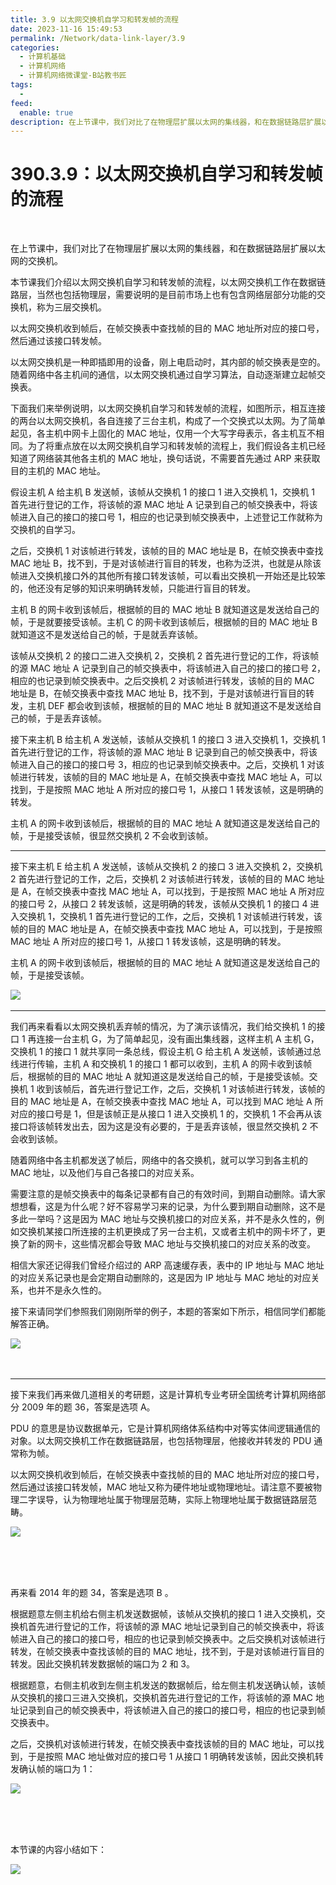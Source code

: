 ```yaml
---
title: 3.9 以太网交换机自学习和转发帧的流程 
date: 2023-11-16 15:49:53
permalink: /Network/data-link-layer/3.9
categories:
  - 计算机基础
  - 计算机网络
  - 计算机网络微课堂-B站教书匠
tags:
  - 
feed:
  enable: true
description: 在上节课中，我们对比了在物理层扩展以太网的集线器，和在数据链路层扩展以太网的交换机。
---
```

# 390.3.9：以太网交换机自学习和转发帧的流程

‍

在上节课中，我们对比了在物理层扩展以太网的集线器，和在数据链路层扩展以太网的交换机。

<!-- more -->


本节课我们介绍以太网交换机自学习和转发帧的流程，以太网交换机工作在数据链路层，当然也包括物理层，需要说明的是目前市场上也有包含网络层部分功能的交换机，称为三层交换机。

以太网交换机收到帧后，在帧交换表中查找帧的目的 MAC 地址所对应的接口号，然后通过该接口转发帧。

以太网交换机是一种即插即用的设备，刚上电启动时，其内部的帧交换表是空的。随着网络中各主机间的通信，以太网交换机通过自学习算法，自动逐渐建立起帧交换表。

下面我们来举例说明，以太网交换机自学习和转发帧的流程，如图所示，相互连接的两台以太网交换机，各自连接了三台主机，构成了一个交换式以太网。为了简单起见，各主机中网卡上固化的 MAC 地址，仅用一个大写字母表示，各主机互不相同。为了将重点放在以太网交换机自学习和转发帧的流程上，我们假设各主机已经知道了网络装其他各主机的 MAC 地址，换句话说，不需要首先通过 ARP 来获取目的主机的 MAC 地址。

假设主机 A 给主机 B 发送帧，该帧从交换机 1 的接口 1 进入交换机 1，交换机 1 首先进行登记的工作，将该帧的源 MAC 地址 A 记录到自己的帧交换表中，将该帧进入自己的接口的接口号 1，相应的也记录到帧交换表中，上述登记工作就称为交换机的自学习。

之后，交换机 1 对该帧进行转发，该帧的目的 MAC 地址是 B，在帧交换表中查找 MAC 地址 B，找不到，于是对该帧进行盲目的转发，也称为泛洪，也就是从除该帧进入交换机接口外的其他所有接口转发该帧，可以看出交换机一开始还是比较笨的，他还没有足够的知识来明确转发帧，只能进行盲目的转发。

主机 B 的网卡收到该帧后，根据帧的目的 MAC 地址 B 就知道这是发送给自己的帧，于是就要接受该帧。主机 C 的网卡收到该帧后，根据帧的目的 MAC 地址 B 就知道这不是发送给自己的帧，于是就丢弃该帧。

该帧从交换机 2 的接口二进入交换机 2，交换机 2 首先进行登记的工作，将该帧的源 MAC 地址 A 记录到自己的帧交换表中，将该帧进入自己的接口的接口号 2，相应的也记录到帧交换表中。之后交换机 2 对该帧进行转发，该帧的目的 MAC 地址是 B，在帧交换表中查找 MAC 地址 B，找不到，于是对该帧进行盲目的转发，主机 DEF 都会收到该帧，根据帧的目的 MAC 地址 B 就知道这不是发送给自己的帧，于是丢弃该帧。

接下来主机 B 给主机 A 发送帧，该帧从交换机 1 的接口 3 进入交换机 1，交换机 1 首先进行登记的工作，将该帧的源 MAC 地址 B 记录到自己的帧交换表中，将该帧进入自己的接口的接口号 3，相应的也记录到帧交换表中。之后，交换机 1 对该帧进行转发，该帧的目的 MAC 地址是 A，在帧交换表中查找 MAC 地址 A，可以找到，于是按照 MAC 地址 A 所对应的接口号 1，从接口 1 转发该帧，这是明确的转发。

主机 A 的网卡收到该帧后，根据帧的目的 MAC 地址 A 就知道这是发送给自己的帧，于是接受该帧，很显然交换机 2 不会收到该帧。

---

接下来主机 E 给主机 A 发送帧，该帧从交换机 2 的接口 3 进入交换机 2，交换机 2 首先进行登记的工作，之后，交换机 2 对该帧进行转发，该帧的目的 MAC 地址是 A，在帧交换表中查找 MAC 地址 A，可以找到，于是按照 MAC 地址 A 所对应的接口号 2，从接口 2 转发该帧，这是明确的转发，该帧从交换机 1 的接口 4 进入交换机 1，交换机 1 首先进行登记的工作，之后，交换机 1 对该帧进行转发，该帧的目的 MAC 地址是 A，在帧交换表中查找 MAC 地址 A，可以找到，于是按照 MAC 地址 A 所对应的接口号 1，从接口 1 转发该帧，这是明确的转发。

主机 A 的网卡收到该帧后，根据帧的目的 MAC 地址 A 就知道这是发送给自己的帧，于是接受该帧。

​![](https://image.peterjxl.com/blog/image-20211222214216-pxlrs7u.png)​

---

我们再来看看以太网交换机丢弃帧的情况，为了演示该情况，我们给交换机 1 的接口 1 再连接一台主机 G，为了简单起见，没有画出集线器，这样主机 A 主机 G，交换机 1 的接口 1 就共享同一条总线，假设主机 G 给主机 A 发送帧，该帧通过总线进行传输，主机 A 和交换机 1 的接口 1 都可以收到，主机 A 的网卡收到该帧后，根据帧的目的 MAC 地址 A 就知道这是发送给自己的帧，于是接受该帧。交换机 1 收到该帧后，首先进行登记工作，之后，交换机 1 对该帧进行转发，该帧的目的 MAC 地址是 A，在帧交换表中查找 MAC 地址 A，可以找到 MAC 地址 A 所对应的接口号是 1，但是该帧正是从接口 1 进入交换机 1 的，交换机 1 不会再从该接口将该帧转发出去，因为这是没有必要的，于是丢弃该帧，很显然交换机 2 不会收到该帧。

随着网络中各主机都发送了帧后，网络中的各交换机，就可以学习到各主机的 MAC 地址，以及他们与自己各接口的对应关系。

需要注意的是帧交换表中的每条记录都有自己的有效时间，到期自动删除。请大家想想看，这是为什么呢？好不容易学习来的记录，为什么要到期自动删除，这不是多此一举吗？这是因为 MAC 地址与交换机接口的对应关系，并不是永久性的，例如交换机某接口所连接的主机更换成了另一台主机，又或者主机中的网卡坏了，更换了新的网卡，这些情况都会导致 MAC 地址与交换机接口的对应关系的改变。

相信大家还记得我们曾经介绍过的 ARP 高速缓存表，表中的 IP 地址与 MAC 地址的对应关系记录也是会定期自动删除的，这是因为 IP 地址与 MAC 地址的对应关系，也并不是永久性的。

接下来请同学们参照我们刚刚所举的例子，本题的答案如下所示，相信同学们都能解答正确。

​![](https://image.peterjxl.com/blog/image-20211222214448-qtygkk0.png)​

‍

---

接下来我们再来做几道相关的考研题，这是计算机专业考研全国统考计算机网络部分 2009 年的题 36，答案是选项 A。

PDU 的意思是协议数据单元，它是计算机网络体系结构中对等实体间逻辑通信的对象。以太网交换机工作在数据链路层，也包括物理层，他接收并转发的 PDU 通常称为帧。

以太网交换机收到帧后，在帧交换表中查找帧的目的 MAC 地址所对应的接口号，然后通过该接口转发帧，MAC 地址又称为硬件地址或物理地址。请注意不要被物理二字误导，认为物理地址属于物理层范畴，实际上物理地址属于数据链路层范畴。

​![](https://image.peterjxl.com/blog/image-20211222214550-fq4vqkw.png)​

‍

‍

再来看 2014 年的题 34，答案是选项 B 。

根据题意左侧主机给右侧主机发送数据帧，该帧从交换机的接口 1 进入交换机，交换机首先进行登记的工作，将该帧的源 MAC 地址记录到自己的帧交换表中，将该帧进入自己的接口的接口号，相应的也记录到帧交换表中。之后交换机对该帧进行转发，在帧交换表中查找该帧的目的 MAC 地址，找不到，于是对该帧进行盲目的转发。因此交换机转发数据帧的端口为 2 和 3。

根据题意，右侧主机收到左侧主机发送的数据帧后，给左侧主机发送确认帧，该帧从交换机的接口三进入交换机，交换机首先进行登记的工作，将该帧的源 MAC 地址记录到自己的帧交换表中，将该帧进入自己的接口的接口号，相应的也记录到帧交换表中。

之后，交换机对该帧进行转发，在帧交换表中查找该帧的目的 MAC 地址，可以找到，于是按照 MAC 地址做对应的接口号 1 从接口 1 明确转发该帧，因此交换机转发确认帧的端口为 1：

​![](https://image.peterjxl.com/blog/image-20211222214745-epznskl.png)​

‍

‍

本节课的内容小结如下：

​![](https://image.peterjxl.com/blog/image-20211222214836-z6ewbk3.png)​

‍

‍
